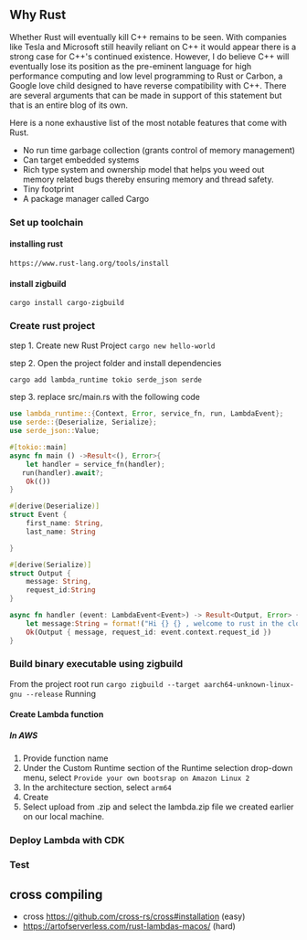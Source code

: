 ## Why Rust

Whether Rust will eventually kill C++ remains to be seen. With companies like Tesla and Microsoft still heavily reliant on C++ it would appear there is a strong case for C++'s continued existence. However, I do believe C++ will eventually lose its position as the pre-eminent language for high performance computing and low level programming to Rust or Carbon, a Google love child designed to have reverse compatibility with C++. There are several arguments that can be made in support of this statement but that is an entire blog of its own.

Here is a none exhaustive list of the most notable features that come with Rust.

- No run time garbage collection (grants control of memory management)
- Can target embedded systems
- Rich type system and ownership model that helps you weed out memory related bugs thereby ensuring memory and thread safety.
- Tiny footprint
- A package manager called Cargo

### Set up toolchain
#### installing rust 
``` https://www.rust-lang.org/tools/install ```

#### install zigbuild
``` cargo install cargo-zigbuild ```

### Create rust project 
step 1. Create new Rust Project
``` cargo new hello-world ```

step 2. Open the project folder and install dependencies 

``` cargo add lambda_runtime tokio serde_json serde ```

step 3. replace  src/main.rs with the following code 

```rust 
use lambda_runtime::{Context, Error, service_fn, run, LambdaEvent};
use serde::{Deserialize, Serialize};
use serde_json::Value;

#[tokio::main]
async fn main () ->Result<(), Error>{
    let handler = service_fn(handler);
   run(handler).await?;
    Ok(())
}

#[derive(Deserialize)]
struct Event {
    first_name: String,
    last_name: String

}

#[derive(Serialize)]
struct Output {
    message: String,
    request_id:String
}

async fn handler (event: LambdaEvent<Event>) -> Result<Output, Error> {
    let message:String = format!("Hi {} {} , welcome to rust in the cloud!", event.payload.first_name, event.payload.last_name);
    Ok(Output { message, request_id: event.context.request_id })
}

```






### Build binary executable using zigbuild
From the project root run ``` cargo zigbuild --target aarch64-unknown-linux-gnu --release ```
Running

#### Create Lambda function 
##### In AWS 
1. Provide function name
2. Under the Custom Runtime section of the Runtime selection drop-down menu, select `Provide your own bootsrap on Amazon Linux 2`
3. In the architecture section, select `arm64`
4. Create
5. Select upload from .zip and select the lambda.zip file we created earlier on our local machine. 


### Deploy Lambda with CDK

### Test








## cross compiling
- cross  https://github.com/cross-rs/cross#installation (easy)
- https://artofserverless.com/rust-lambdas-macos/ (hard)
